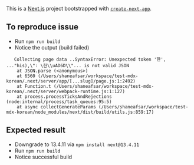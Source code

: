 This is a [Next.js](https://nextjs.org/) project bootstrapped with [`create-next-app`](https://github.com/vercel/next.js/tree/canary/packages/create-next-app).

## To reproduce issue

* Run `npm run build`
* Notice the output (build failed)

```
   Collecting page data ..SyntaxError: Unexpected token '한', ..."his),\": \한\\uAD6D\\"... is not valid JSON
    at JSON.parse (<anonymous>)
    at 6560 (/Users/shaneafsar/workspace/test-mdx-korean/.next/server/app/[...slug]/page.js:1:2492)
    at Function.t (/Users/shaneafsar/workspace/test-mdx-korean/.next/server/webpack-runtime.js:1:127)
    at process.processTicksAndRejections (node:internal/process/task_queues:95:5)
    at async collectGenerateParams (/Users/shaneafsar/workspace/test-mdx-korean/node_modules/next/dist/build/utils.js:859:17)
```

## Expected result
* Downgrade to 13.4.11 via `npm install next@13.4.11`
* Run `npm run build`
* Notice successful build 
